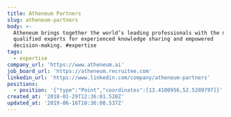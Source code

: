 ```yaml
---
title: Atheneum Partners
slug: atheneum-partners
body: >-
  Atheneum brings together the world’s leading professionals with the most
  qualified experts for experienced knowledge sharing and empowered
  decision-making. #expertise
tags:
  - expertise
company_url: 'https://www.atheneum.ai'
job_board_url: 'https://atheneum.recruitee.com'
linkedin_url: 'https://www.linkedin.com/company/atheneum-partners'
positions:
  - position: '{"type":"Point","coordinates":[13.4100956,52.5289797]}'
created_at: '2018-01-29T12:36:01.528Z'
updated_at: '2019-06-16T10:36:08.537Z'
---
```


